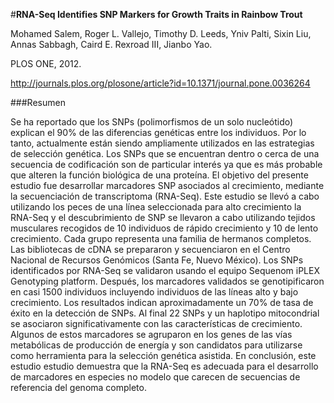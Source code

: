 #**RNA-Seq Identifies SNP Markers for Growth Traits in Rainbow Trout**

Mohamed Salem, Roger L. Vallejo, Timothy D. Leeds, Yniv Palti, Sixin Liu, Annas Sabbagh, Caird E. Rexroad III, Jianbo Yao.
 
PLOS ONE, 2012.

<http://journals.plos.org/plosone/article?id=10.1371/journal.pone.0036264>

###Resumen

Se ha reportado que los SNPs (polimorfismos de un solo nucleótido) explican el 90% de las diferencias genéticas entre los individuos. Por lo tanto, actualmente están siendo ampliamente utilizados en las estrategias de selección genética. Los SNPs que se encuentran dentro o cerca de una secuencia de codificación son de particular interés ya que es más probable que alteren la función biológica de una proteína. El objetivo del presente estudio fue desarrollar marcadores SNP asociados al crecimiento, mediante la secuenciación de transcriptoma (RNA-Seq). Este estudio se llevó a cabo utilizando los peces de una línea seleccionada para alto crecimiento la RNA-Seq y el descubrimiento de SNP se llevaron a cabo utilizando tejidos musculares recogidos de 10 individuos de rápido crecimiento y 10 de lento crecimiento. Cada grupo representa una familia de hermanos completos. Las bibliotecas de cDNA se prepararon y secuenciaron en el Centro Nacional de Recursos Genómicos (Santa Fe, Nuevo México). Los SNPs identificados por RNA-Seq se validaron usando el equipo Sequenom iPLEX Genotyping platform. Después, los marcadores validados se genotipificaron en casi 1500 individuos incluyendo individuos de las líneas alto y bajo crecimiento. Los resultados indican aproximadamente un 70% de tasa de éxito en la detección de SNPs. Al final 22 SNPs y un haplotipo mitocondrial se asociaron significativamente con las características de crecimiento. Algunos de estos marcadores se agruparon en los genes de las vías metabólicas de producción de energía y son candidatos para utilizarse como herramienta para la selección genética asistida. En conclusión, este estudio estudio demuestra que la RNA-Seq es adecuada para el desarrollo de marcadores en especies no modelo que carecen de secuencias de referencia del genoma completo.
